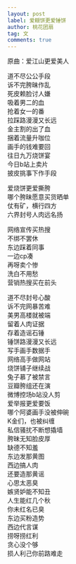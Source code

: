```yaml
---
layout: post
label: 爱糊饼更爱锤饼
author: 桃花团扇
tag: 文
comments: true
---
```


原曲：爱江山更爱美人

道不尽公公手段
<br>诉不完胯昧作乱
<br>死皮赖脸讨人嫌
<br>吸着男二的血
<br>抢着女一的番
<br>拉踩路漫漫又长远
<br>金主割的出了血
<br>捆着流量升咖位
<br>画手的钱难要回
<br>往日九万烧饼宴
<br>今日b站上卖片
<br>披皮挑事下作手段

爱烧饼更爱撕胯
<br>哪个胯昧愿意买货晒单
<br>仗有矿，横行四方
<br>六界封号人肉远名扬

网络宣传买热搜
<br>不绑不罢休
<br>东边踩着同事
<br>一边cp凑
<br>再呀卖个惨
<br>洗白不用愁
<br>营销热搜买在前头


道不尽封号心酸
<br>诉不完网暴苦难
<br>美男高楼就被端
<br>留着人肉证据
<br>存着造谣石锤
<br>锤饼路漫漫又长远
<br>写手画手数据手
<br>网络高手做网站
<br>烧饼铺子继续战
<br>兔子慕了被禁言
<br>豆瓣胯组还在演
<br>微博控场b站没人剪
<br>爱举报更爱要饭
<br>哪个阿婆画手没被伸碗
<br>K金们，也被纠缠
<br>私信骚扰不断想撬墙
<br>胯昧无知脸皮厚
<br>缺德不知羞
<br>东边发那黄图
<br>西边搞人肉
<br>还要造那黄谣
<br>心思太恶臭
<br>嫉贤妒能不知丑
<br>人生能红几个秋
<br>你未红名已臭
<br>东边买粉造势
<br>西边代言谋
<br>捞呀捞红利
<br>贪心没个够
<br>损人利己你前路难走